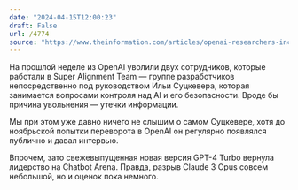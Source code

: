 ```yaml
---
date: "2024-04-15T12:00:23"
draft: False
url: /4774
source: "https://www.theinformation.com/articles/openai-researchers-including-ally-of-sutskever-fired-for-alleged-leaking?rc=ukjmk2"
---
```


На прошлой неделе из OpenAI уволили двух сотрудников, которые работали в Super Alignment Team — группе разработчиков непосредственно под руководством Ильи Суцкевера, которая занимается вопросами контроля над AI и его безопасности. Вроде бы причина увольнения — утечки информации. 

Мы при этом уже давно ничего не слышим о самом Суцкевере, хотя до ноябрьской попытки переворота в OpenAI он регулярно появлялся публично и давал интервью.

Впрочем, зато свежевыпущенная новая версия GPT-4 Turbo вернула лидерство на Chatbot Arena. Правда, разрыв Claude 3 Opus совсем небольшой, но и оценок пока немного.
